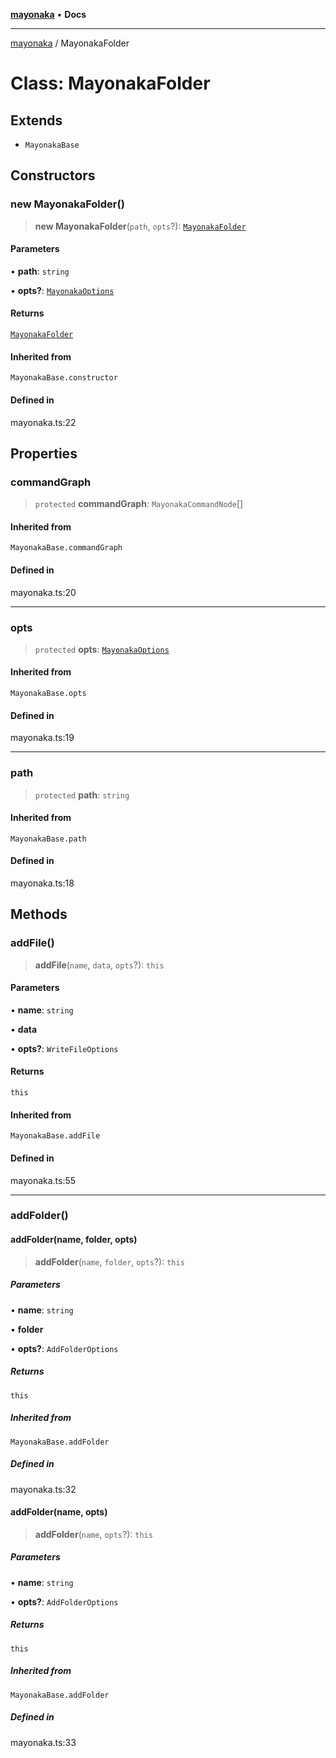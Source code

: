 [**mayonaka**](README.md) • **Docs**

***

[mayonaka](README.md) / MayonakaFolder

# Class: MayonakaFolder

## Extends

- `MayonakaBase`

## Constructors

### new MayonakaFolder()

> **new MayonakaFolder**(`path`, `opts`?): [`MayonakaFolder`](Class.MayonakaFolder.md)

#### Parameters

• **path**: `string`

• **opts?**: [`MayonakaOptions`](TypeAlias.MayonakaOptions.md)

#### Returns

[`MayonakaFolder`](Class.MayonakaFolder.md)

#### Inherited from

`MayonakaBase.constructor`

#### Defined in

mayonaka.ts:22

## Properties

### commandGraph

> `protected` **commandGraph**: `MayonakaCommandNode`[]

#### Inherited from

`MayonakaBase.commandGraph`

#### Defined in

mayonaka.ts:20

***

### opts

> `protected` **opts**: [`MayonakaOptions`](TypeAlias.MayonakaOptions.md)

#### Inherited from

`MayonakaBase.opts`

#### Defined in

mayonaka.ts:19

***

### path

> `protected` **path**: `string`

#### Inherited from

`MayonakaBase.path`

#### Defined in

mayonaka.ts:18

## Methods

### addFile()

> **addFile**(`name`, `data`, `opts`?): `this`

#### Parameters

• **name**: `string`

• **data**

• **opts?**: `WriteFileOptions`

#### Returns

`this`

#### Inherited from

`MayonakaBase.addFile`

#### Defined in

mayonaka.ts:55

***

### addFolder()

#### addFolder(name, folder, opts)

> **addFolder**(`name`, `folder`, `opts`?): `this`

##### Parameters

• **name**: `string`

• **folder**

• **opts?**: `AddFolderOptions`

##### Returns

`this`

##### Inherited from

`MayonakaBase.addFolder`

##### Defined in

mayonaka.ts:32

#### addFolder(name, opts)

> **addFolder**(`name`, `opts`?): `this`

##### Parameters

• **name**: `string`

• **opts?**: `AddFolderOptions`

##### Returns

`this`

##### Inherited from

`MayonakaBase.addFolder`

##### Defined in

mayonaka.ts:33
